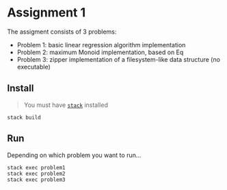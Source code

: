 # Assignment 1

The assigment consists of 3 problems:

- Problem 1: basic linear regression algorithm implementation
- Problem 2: maximum Monoid implementation, based on Eq
- Problem 3: zipper implementation of a filesystem-like data structure (no executable)

## Install

> You must have [`stack`](https://www.haskellstack.org/) installed
```
stack build
```

## Run
Depending on which problem you want to run...
```
stack exec problem1
stack exec problem2
stack exec problem3
```

